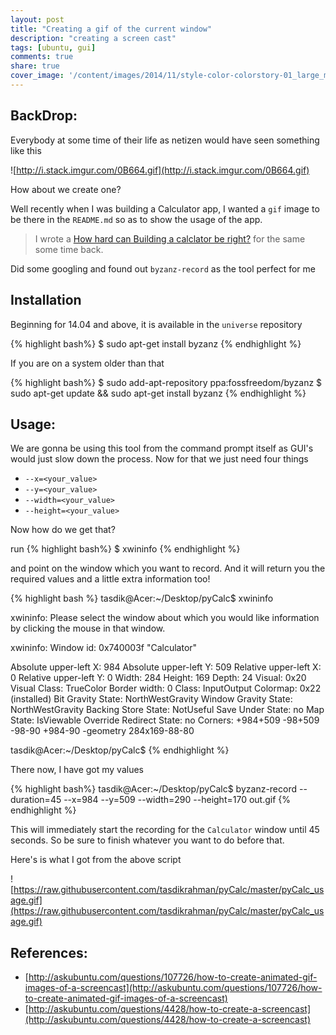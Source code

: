 ```yaml
---
layout: post
title: "Creating a gif of the current window"
description: "creating a screen cast"
tags: [ubuntu, gui]
comments: true
share: true
cover_image: '/content/images/2014/11/style-color-colorstory-01_large_mdpi.jpeg'
---
```


## BackDrop: 

Everybody at some time of their life as netizen would have seen something like this

![http://i.stack.imgur.com/0B664.gif](http://i.stack.imgur.com/0B664.gif)

How about we create one? 

Well recently when I was building a Calculator app, I wanted a `gif` image to be there in the `README.md` so as to show the usage of the app.

>I wrote a [How hard can Building a calclator be right?](http://tasdikrahman.me/2015/11/06/Building-a-calculator/) for the same some time back.

Did some googling and found out `byzanz-record` as the tool perfect for me

## Installation

Beginning for 14.04 and above, it is available in the `universe` repository 

{% highlight bash%}
$ sudo apt-get install byzanz
{% endhighlight %}

If you are on a system older than that

{% highlight bash%}
$ sudo add-apt-repository ppa:fossfreedom/byzanz
$ sudo apt-get update && sudo apt-get install byzanz
{% endhighlight %}

## Usage:

We are gonna be using this tool from the command prompt itself as GUI's would just slow down the process. Now for that we just need four things

* `--x=<your_value>`
* `--y=<your_value>`
* `--width=<your_value>`
* `--height=<your_value>`

Now how do we get that?

run
{% highlight bash%}
$ xwininfo
{% endhighlight %}

and point on the window which you want to record. And it will return you the required values and a little extra information too!

{% highlight bash %}
tasdik@Acer:~/Desktop/pyCalc$ xwininfo

xwininfo: Please select the window about which you
          would like information by clicking the
          mouse in that window.

xwininfo: Window id: 0x740003f "Calculator"

  Absolute upper-left X:  984
  Absolute upper-left Y:  509
  Relative upper-left X:  0
  Relative upper-left Y:  0
  Width: 284
  Height: 169
  Depth: 24
  Visual: 0x20
  Visual Class: TrueColor
  Border width: 0
  Class: InputOutput
  Colormap: 0x22 (installed)
  Bit Gravity State: NorthWestGravity
  Window Gravity State: NorthWestGravity
  Backing Store State: NotUseful
  Save Under State: no
  Map State: IsViewable
  Override Redirect State: no
  Corners:  +984+509  -98+509  -98-90  +984-90
  -geometry 284x169-88-80

tasdik@Acer:~/Desktop/pyCalc$
{% endhighlight %}

There now, I have got my values

{% highlight bash%}
tasdik@Acer:~/Desktop/pyCalc$ byzanz-record --duration=45 --x=984 --y=509 --width=290 --height=170 out.gif
{% endhighlight %}

This will immediately start the recording for the `Calculator` window until 45 seconds. So be sure to finish whatever you want to do before that.

Here's is what I got from the above script

![https://raw.githubusercontent.com/tasdikrahman/pyCalc/master/pyCalc_usage.gif](https://raw.githubusercontent.com/tasdikrahman/pyCalc/master/pyCalc_usage.gif)


## References:

* [http://askubuntu.com/questions/107726/how-to-create-animated-gif-images-of-a-screencast](http://askubuntu.com/questions/107726/how-to-create-animated-gif-images-of-a-screencast)
* [http://askubuntu.com/questions/4428/how-to-create-a-screencast](http://askubuntu.com/questions/4428/how-to-create-a-screencast)